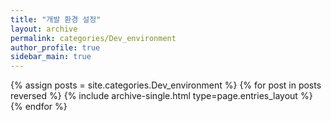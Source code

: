 ```yaml
---
title: "개발 환경 설정"
layout: archive
permalink: categories/Dev_environment
author_profile: true
sidebar_main: true
---
```


{% assign posts = site.categories.Dev_environment %}
{% for post in posts reversed %} {% include archive-single.html type=page.entries_layout %} {% endfor %}

